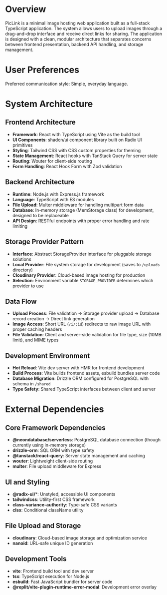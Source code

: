 # Overview

PicLink is a minimal image hosting web application built as a full-stack TypeScript application. The system allows users to upload images through a drag-and-drop interface and receive direct links for sharing. The application is designed with a clean, modular architecture that separates concerns between frontend presentation, backend API handling, and storage management.

# User Preferences

Preferred communication style: Simple, everyday language.

# System Architecture

## Frontend Architecture
- **Framework**: React with TypeScript using Vite as the build tool
- **UI Components**: shadcn/ui component library built on Radix UI primitives
- **Styling**: Tailwind CSS with CSS custom properties for theming
- **State Management**: React hooks with TanStack Query for server state
- **Routing**: Wouter for client-side routing
- **Form Handling**: React Hook Form with Zod validation

## Backend Architecture
- **Runtime**: Node.js with Express.js framework
- **Language**: TypeScript with ES modules
- **File Upload**: Multer middleware for handling multipart form data
- **Database**: In-memory storage (MemStorage class) for development, designed to be replaceable
- **API Design**: RESTful endpoints with proper error handling and rate limiting

## Storage Provider Pattern
- **Interface**: Abstract StorageProvider interface for pluggable storage solutions
- **Local Provider**: File system storage for development (saves to `/uploads` directory)
- **Cloudinary Provider**: Cloud-based image hosting for production
- **Selection**: Environment variable `STORAGE_PROVIDER` determines which provider to use

## Data Flow
- **Upload Process**: File validation → Storage provider upload → Database record creation → Direct link generation
- **Image Access**: Short URL (`/i/:id`) redirects to raw image URL with proper caching headers
- **File Validation**: Client and server-side validation for file type, size (10MB limit), and MIME types

## Development Environment
- **Hot Reload**: Vite dev server with HMR for frontend development
- **Build Process**: Vite builds frontend assets, esbuild bundles server code
- **Database Migration**: Drizzle ORM configured for PostgreSQL with schema in `/shared`
- **Type Safety**: Shared TypeScript interfaces between client and server

# External Dependencies

## Core Framework Dependencies
- **@neondatabase/serverless**: PostgreSQL database connection (though currently using in-memory storage)
- **drizzle-orm**: SQL ORM with type safety
- **@tanstack/react-query**: Server state management and caching
- **wouter**: Lightweight client-side routing
- **multer**: File upload middleware for Express

## UI and Styling
- **@radix-ui/***: Unstyled, accessible UI components
- **tailwindcss**: Utility-first CSS framework
- **class-variance-authority**: Type-safe CSS variants
- **clsx**: Conditional className utility

## File Upload and Storage
- **cloudinary**: Cloud-based image storage and optimization service
- **nanoid**: URL-safe unique ID generation

## Development Tools
- **vite**: Frontend build tool and dev server
- **tsx**: TypeScript execution for Node.js
- **esbuild**: Fast JavaScript bundler for server code
- **@replit/vite-plugin-runtime-error-modal**: Development error overlay